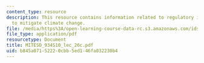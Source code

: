 ```yaml
---
content_type: resource
description: This resource contains information related to regulatory instruments
  to mitigate climate change.
file: /media/https%3A/open-learning-course-data-rc.s3.amazonaws.com/ids-505j-engineering-economics-and-regulation-of-the-electric-power-sector-spring-2010/b845a07152220cbb5ed146fa032230b4_MITESD_934S10_lec_26c.pdf
file_type: application/pdf
resourcetype: Document
title: MITESD_934S10_lec_26c.pdf
uid: b845a071-5222-0cbb-5ed1-46fa032230b4
---
```


